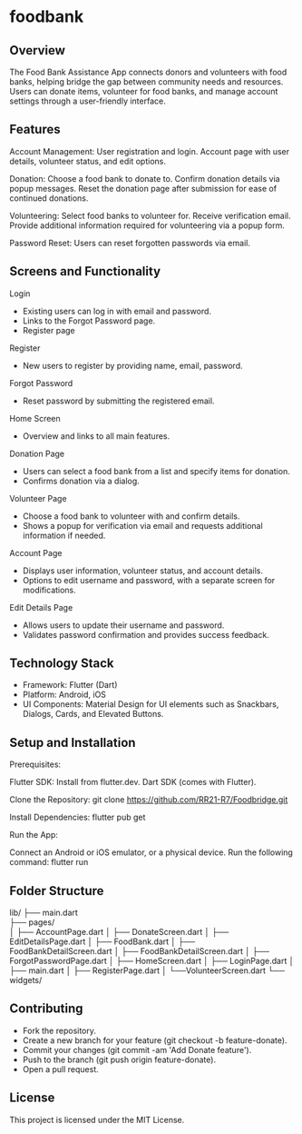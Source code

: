 # foodbank

## Overview
The Food Bank Assistance App connects donors and volunteers with food banks, helping bridge the gap between community needs and resources. Users can donate items, volunteer for food banks, and manage account settings through a user-friendly interface.

## Features
Account Management:
User registration and login.
Account page with user details, volunteer status, and edit options.

Donation:
Choose a food bank to donate to.
Confirm donation details via popup messages.
Reset the donation page after submission for ease of continued donations.

Volunteering:
Select food banks to volunteer for.
Receive verification email.
Provide additional information required for volunteering via a popup form.

Password Reset:
Users can reset forgotten passwords via email.

## Screens and Functionality

Login 
- Existing users can log in with email and password.
- Links to the Forgot Password page.
- Register page

Register
- New users to register by providing name, email, password.

Forgot Password
- Reset password by submitting the registered email.

Home Screen
- Overview and links to all main features.

Donation Page
- Users can select a food bank from a list and specify items for donation.
- Confirms donation via a dialog.

Volunteer Page
- Choose a food bank to volunteer with and confirm details.
- Shows a popup for verification via email and requests additional information if needed.

Account Page
- Displays user information, volunteer status, and account details.
- Options to edit username and password, with a separate screen for modifications.

Edit Details Page
- Allows users to update their username and password.
- Validates password confirmation and provides success feedback.

## Technology Stack
- Framework: Flutter (Dart)
- Platform: Android, iOS
- UI Components: Material Design for UI elements such as Snackbars, Dialogs, Cards, and Elevated Buttons.

## Setup and Installation
Prerequisites:

Flutter SDK: Install from flutter.dev.
Dart SDK (comes with Flutter).

Clone the Repository:
git clone https://github.com/RR21-R7/Foodbridge.git

Install Dependencies:
flutter pub get

Run the App:

Connect an Android or iOS emulator, or a physical device.
Run the following command:
flutter run

## Folder Structure
lib/
├── main.dart          
├── pages/             
│   ├── AccountPage.dart
│   ├── DonateScreen.dart
│   ├── EditDetailsPage.dart
│   ├── FoodBank.dart
│   ├── FoodBankDetailScreen.dart
│   ├── FoodBankDetailScreen.dart
│   ├── ForgotPasswordPage.dart
│   ├── HomeScreen.dart
│   ├── LoginPage.dart
│   ├── main.dart
│   ├── RegisterPage.dart
│   └──VolunteerScreen.dart
└── widgets/          

## Contributing

- Fork the repository.
- Create a new branch for your feature (git checkout -b feature-donate).
- Commit your changes (git commit -am 'Add Donate feature').
- Push to the branch (git push origin feature-donate).
- Open a pull request.

## License
This project is licensed under the MIT License.
